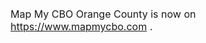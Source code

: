 <span style="font-size:16px;">
<br>
<br>
<br>
Map My CBO Orange County is now on <a href="https://www.mapmycbo.com">https://www.mapmycbo.com</a> .
